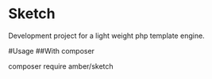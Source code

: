 # Sketch
Development project for a light weight php template engine.

#Usage
##With composer

composer require amber/sketch
